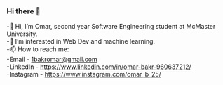 ### Hi there 👋
-👋 Hi, I’m Omar, second year Software Engineering student at McMaster University.  
-👀 I’m interested in Web Dev and machine learning.  
-📫 How to reach me:  
-Email - 1bakromar@gmail.com  
-LinkedIn - https://www.linkedin.com/in/omar-bakr-960637212/  
-Instagram - https://www.instagram.com/omar_b_25/  

